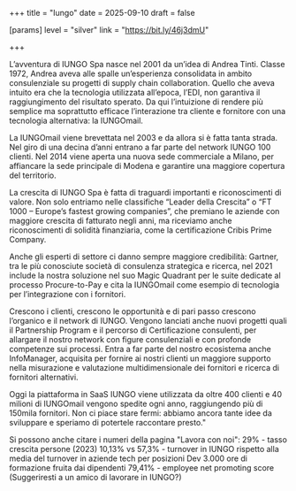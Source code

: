 +++
title = "Iungo"
date = 2025-09-10
draft = false

[params]
level = "silver"
link = "https://bit.ly/46j3dmU"

+++

L’avventura di IUNGO Spa nasce nel 2001 da un’idea di Andrea Tinti. Classe 1972, Andrea aveva alle spalle un’esperienza consolidata in ambito consulenziale su progetti di supply chain collaboration. Quello che aveva intuito era che la tecnologia utilizzata all’epoca, l’EDI, non garantiva il raggiungimento del risultato sperato. Da qui l’intuizione di rendere più semplice ma soprattutto efficace l’interazione tra cliente e fornitore con una tecnologia alternativa: la IUNGOmail.

La IUNGOmail viene brevettata nel 2003 e da allora si è fatta tanta strada.
Nel giro di una decina d’anni entrano a far parte del network IUNGO 100 clienti. Nel 2014 viene aperta una nuova sede commerciale a Milano, per affiancare la sede principale di Modena e garantire una maggiore copertura del territorio.

La crescita di IUNGO Spa è fatta di traguardi importanti e riconoscimenti di valore.
Non solo entriamo nelle classifiche “Leader della Crescita” o “FT 1000 – Europe’s fastest growing companies”, che premiano le aziende con maggiore crescita di fatturato negli anni, ma riceviamo anche riconoscimenti di solidità finanziaria, come la certificazione Cribis Prime Company.

Anche gli esperti di settore ci danno sempre maggiore credibilità: Gartner, tra le più conosciute società di consulenza strategica e ricerca, nel 2021 include la nostra soluzione nel suo Magic Quadrant per le suite dedicate al processo Procure-to-Pay e cita la IUNGOmail come esempio di tecnologia per l’integrazione con i fornitori.

Crescono i clienti, crescono le opportunità e di pari passo crescono l’organico e il network di IUNGO.
Vengono lanciati anche nuovi progetti quali il Partnership Program e il percorso di Certificazione consulenti, per allargare il nostro network con figure consulenziali e con profonde competenze sui processi.
Entra a far parte del nostro ecosistema anche InfoManager, acquisita per fornire ai nostri clienti un maggiore supporto nella misurazione e valutazione multidimensionale dei fornitori e ricerca di fornitori alternativi.

Oggi la piattaforma in SaaS IUNGO viene utilizzata da oltre 400 clienti e 40 milioni di IUNGOmail vengono spedite ogni anno, raggiungendo più di 150mila fornitori.
Non ci piace stare fermi: abbiamo ancora tante idee da sviluppare e speriamo di potertele raccontare presto."

Si possono anche citare i numeri della pagina "Lavora con noi":
29% - tasso crescita persone (2023)
10,13% vs 57,3% - turnover in IUNGO rispetto alla media del turnover in aziende tech per posizioni Dev
3.000 ore di formazione fruita dai dipendenti
79,41% - employee net promoting score (Suggeriresti a un amico di lavorare in IUNGO?)